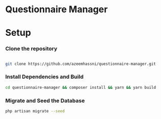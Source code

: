 # Questionnaire Manager

# Setup

### Clone the repository
```bash

git clone https://github.com/azeemhassni/questionnaire-manager.git 

```

### Install Dependencies and Build
```bash
cd questionnaire-manager && composer install && yarn && yarn build
```

### Migrate and Seed the Database
```bash
php artisan migrate --seed
````
